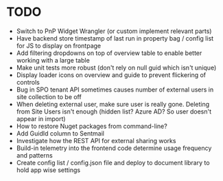 # TODO

- Switch to PnP Widget Wrangler (or custom implement relevant parts)
- Have backend store timestamp of last run in property bag / config list for JS to display on frontpage
- Add filtering dropdowns on top of overview table to enable better working with a large table
- Make unit tests more robust (don't rely on null guid which isn't unique)
- Display loader icons on overview and guide to prevent flickering of controls
- Bug in SPO tenant API sometimes causes number of external users in site collection to be off
- When deleting external user, make sure user is really gone. Deleting from Site Users isn't enough (hidden list? Azure AD? So user doesn't appear in import)
- How to restore Nuget packages from command-line?
- Add GuidId column to Sentmail
- Investigate how the REST API for external sharing works
- Build-in telemetry into the frontend code determine usage frequency and patterns
- Create config list / config.json file and deploy to document library to hold app wise settings